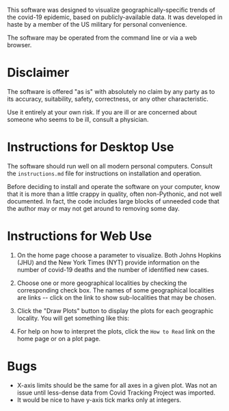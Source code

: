 This software was designed to visualize geographically-specific trends of the covid-19 epidemic, based on publicly-available data. It was developed in haste by a member of the US military for personal convenience. 

The software may be operated from the command line or via a web browser.


# Disclaimer

The software is offered "as is" with absolutely no claim by any party as to its accuracy, suitability, safety, correctness, or any other characteristic. 

Use it entirely at your own risk. If you are ill or are concerned about someone who seems to be ill, consult a physician.

# Instructions for Desktop Use

The software should run well on all modern personal computers.  Consult the `instructions.md` file for instructions on installation and operation.

Before deciding to install and operate the software on your computer, know that it is more than a little crappy in quality, often non-Pythonic, and not well documented.  In fact, the code includes large blocks of unneeded code that the author may or may not get around to removing some day.

# Instructions for Web Use

1. On the home page choose a parameter to visualize. Both Johns Hopkins (JHU) and the New York Times (NYT) provide information on the number of covid-19 deaths and the number of identified new cases.

2. Choose one or more geographical localities by checking the corresponding check box. The names of some geographical localities are links -- click on the link to show sub-localities that may be chosen.

3. Click the "Draw Plots" button to display the plots for each geographic locality.  You will get something like this:

4. For help on how to interpret the plots, click the `How to Read` link on the home page or on a plot page.

# Bugs

* X-axis limits should be the same for all axes in a given plot.  Was not an issue until
less-dense data from Covid Tracking Project was imported.
* It would be nice to have y-axis tick marks only at integers.
